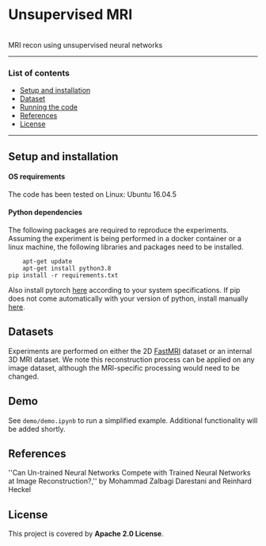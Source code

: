 # Unsupervised MRI

<br>
MRI recon using unsupervised neural networks

***
### List of contents
* [Setup and installation](#Setup-and-installation) <br>
* [Dataset](#Dataset) <br>
* [Running the code](#Running-the-code) <br>
* [References](#References) <br>
* [License](#License)
***

## Setup and installation

#### OS requirements
The code has been tested on Linux: Ubuntu 16.04.5

#### Python dependencies
The following packages are required to reproduce the experiments. Assuming the experiment is being performed in a docker container or a linux machine, the following libraries and packages need to be installed.

        apt-get update
        apt-get install python3.8
	pip install -r requirements.txt

Also install pytorch [here](https://pytorch.org/) according to your system specifications. If pip does not come automatically with your version of python, install manually [here](https://ehmatthes.github.io/pcc/chapter_12/installing_pip.html).

## Datasets
Experiments are performed on either the 2D [FastMRI](https://fastmri.org/dataset) dataset or an internal 3D MRI dataset. We note this reconstruction process can be applied on any image dataset, although the MRI-specific processing would need to be changed.

## Demo
See `demo/demo.ipynb` to run a simplified example. Additional functionality will be added shortly. 

## References
''Can Un-trained Neural Networks Compete with Trained Neural Networks at Image Reconstruction?,'' by Mohammad Zalbagi Darestani and Reinhard Heckel

## License
This project is covered by **Apache 2.0 License**.
